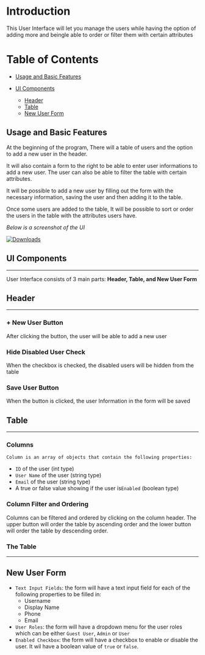 # Introduction

This User Interface will let you manage the users while having the option of adding more and beingle able to order or filter them with certain attributes

# Table of Contents
- [Usage and Basic Features](#usage-and-basic-features)

- [UI Components](#ui-components)
  - [Header](#Header)
  - [Table](#table)
  - [New User Form](#new-user-form)

## Usage and Basic Features
At the beginning of the program, There will a table of users and the option to add a new user in the header. 

It will also contain a form to the right to be able to enter user informations to add a new user. The user can also be able to filter the table with certain attributes.

It will be possible to add a new user by filling out the form with the necessary information, saving the user and then adding it to the table.

Once some users are added to the table, It will be possible to sort or order the users in the table with the attributes users have.

*Below is a screenshot of the UI*

[![Downloads](https://lists.office.com/Images/969df1bb-97b6-44ef-9108-dc18a5fd96c2/298428f6-6729-4501-a9de-dcaf554877fe/T3L0G2MKUPU8GQUY8YHP00Z9RB/c2f1cb7e-5022-433a-93a2-1ac0b6ec1015)](https://lists.office.com/Images/969df1bb-97b6-44ef-9108-dc18a5fd96c2/298428f6-6729-4501-a9de-dcaf554877fe/T3L0G2MKUPU8GQUY8YHP00Z9RB/c2f1cb7e-5022-433a-93a2-1ac0b6ec1015)
## UI Components
---
User Interface consists of 3 main parts: **Header, Table, and New User Form**

## Header
---
### ****+ New User**** Button
After clicking the button, the user will be able to add a new user

### Hide Disabled User Check
When the checkbox is checked, the disabled users will be hidden from the table

### Save User Button
When the button is clicked, the user Information in the form will be saved

## Table
---
### Columns
`Column is an array of objects that contain the following properties:`
- `ID` of the user (int type)
- `User Name` of the user (string type)
- `Email` of the user (string type)
- A true or false value showing if the user is`Enabled` (boolean type)

### Column Filter and Ordering
Columns can be filtered and ordered by clicking on the column header. The upper button will order the table by ascending order and the lower button will order the table by descending order.

### The Table
---
## New User Form
- `Text Input Fields`: the form will have a text input field for each of the following properties to be filled in:
  - Username
  - Display Name
  - Phone
  - Email
- `User Roles`: the form will have a dropdown menu for the user roles which can be either `Guest User`, `Admin` or `User`
- `Enabled Checkbox`: the form will have a checkbox to enable or disable the user. It wil have a boolean value of `true` or `false`.